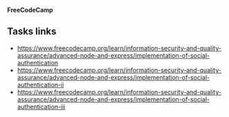 **FreeCodeCamp**

## Tasks links
* https://www.freecodecamp.org/learn/information-security-and-quality-assurance/advanced-node-and-express/implementation-of-social-authentication
* https://www.freecodecamp.org/learn/information-security-and-quality-assurance/advanced-node-and-express/implementation-of-social-authentication-ii
* https://www.freecodecamp.org/learn/information-security-and-quality-assurance/advanced-node-and-express/implementation-of-social-authentication-iii